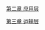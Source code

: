 [第二章 应用层](https://github.com/dqxcj/computer_network_answer/tree/main/chapter2/answer.md)

[第三章 运输层](https://github.com/dqxcj/computer_network_answer/tree/main/chapter3/answer.md)